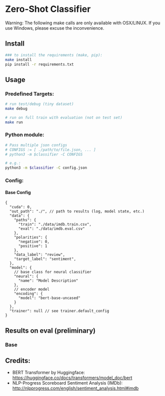 # Zero-Shot Classifier

Warning: The following make calls are only available with OSX/LINUX. If you use Windows, please excuse the
inconvenience.

## Install

```bash
### to install the requirements (make, pip):
make install
pip install -r requirements.txt
```

## Usage

### Predefined Targets:

```bash
# run test/debug (tiny dataset)
make debug

# run on full train with evaluation (not on test set)
make run
```

### Python module:

```bash
# Pass multiple json configs 
# CONFIGS := [ ./path/to/file.json, ... ] 
# python3 -m $classifier -C CONFIGS

# e.g.:
python3 -m $classifier -C config.json
```

### Config:

#### Base Config

```json5
{
  "cuda": 0,
  "out_path": "./", // path to results (log, model state, etc.)
  "data": {
    "paths": {
      "train": "./data/imdb.train.csv",
      "eval": "./data/imdb.eval.csv"
    },
    "polarities": {
      "negative": 0,
      "positive": 1
    },
    "data_label": "review",
    "target_label": "sentiment",
  },
  "model": {
    // base class for neural classifier
    "neural": {
      "name": "Model Description"
    },
    // encoder model
    "encoding": {
      "model": "bert-base-uncased"
    }
  },
  "trainer": null // see trainer.default_config
}
```

## Results on eval (preliminary)

### Base

## Credits:

* BERT Transformer by Huggingface: <https://huggingface.co/docs/transformers/model_doc/bert>
* NLP-Progress Scoreboard Sentiment Analysis (IMDb): <http://nlpprogress.com/english/sentiment_analysis.html#imdb>
